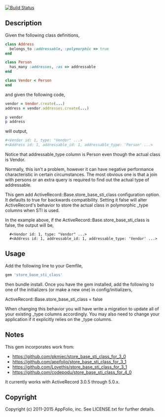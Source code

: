 [![Build Status](https://travis-ci.org/appfolio/store_base_sti_class.svg?branch=master)](https://travis-ci.org/appfolio/store_base_sti_class)
## Description

Given the following class definitions,

```ruby
class Address
  belongs_to :addressable, :polymorphic => true
end

class Person
  has_many :addresses, :as => addressable
end

class Vendor < Person
end
```

and given the following code,

```ruby
vendor = Vendor.create(...)
address = vendor.addresses.create(...)

p vendor
p address
```

will output,

```ruby
#<Vendor id: 1, type: "Vendor" ...>
#<Address id: 1, addressable_id: 1, addressable_type: 'Person' ...>
```

Notice that addressable_type column is Person even though the actual class is Vendor.

Normally, this isn't a problem, however it can have negative performance characteristic in certain circumstances. The most obvious one is that
a join with persons or an extra query is required to find out the actual type of addressable.

This gem add ActiveRecord::Base.store_base_sti_class configuration option. It defaults to true for backwards compatibility. Setting it false will alter ActiveRecord's behavior to store the actual class in polymorphic _type columns when STI is used.

In the example above, if the ActiveRecord::Base.store_base_sti_class is false, the output will be,
```
  #<Vendor id: 1, type: "Vendor" ...>
  #<Address id: 1, addressable_id: 1, addressable_type: 'Vendor' ...>
```

## Usage

Add the following line to your Gemfile,

```ruby
gem 'store_base_sti_class'
```

then bundle install. Once you have the gem installed, add the following to one of the initializers (or make a new one) in config/initializers,

  ActiveRecord::Base.store_base_sti_class = false

When changing this behavior you will have write a migration to update all of your existing _type columns accordingly. You may also need to change your application if it explicitly relies on the _type columns.

## Notes

This gem incorporates work from:
- https://github.com/pkmiec/store_base_sti_class_for_3_0
- https://github.com/appfolio/store_base_sti_class_for_3_1
- https://github.com/Lovethis/store_base_sti_class_for_3_1
- https://github.com/codepodu/store_base_sti_class_for_4_0

It currently works with ActiveRecord 3.0.5 through 5.0.x.

## Copyright

Copyright (c) 2011-2015 AppFolio, inc. See LICENSE.txt for
further details.

